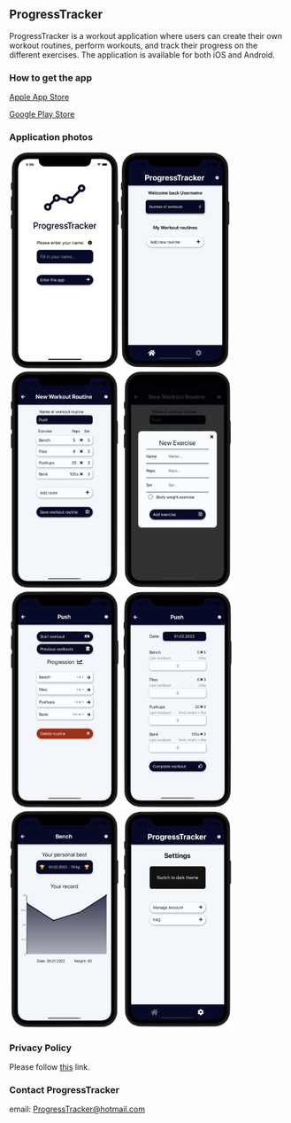 ## ProgressTracker

ProgressTracker is a workout application where users can create their own workout routines, perform workouts, and track their progress on the different exercises. 
The application is available for both iOS and Android. 

### How to get the app

[Apple App Store](https://apps.apple.com/no/app/progresstracker/id1607976952)

[Google Play Store](https://play.google.com/store/apps/details?id=com.progresstracker&gl=GB)

### Application photos

<img src="https://raw.githubusercontent.com/wrt95/ProgressTracker/gh-pages/assets/frontpage.png" width="200"><img src="https://raw.githubusercontent.com/wrt95/ProgressTracker/gh-pages/assets/homepage.png" width="200">
<img src="https://raw.githubusercontent.com/wrt95/ProgressTracker/gh-pages/assets/newroutine.png" width="200">
<img src="https://raw.githubusercontent.com/wrt95/ProgressTracker/gh-pages/assets/addexercise.png" width="200">
<img src="https://raw.githubusercontent.com/wrt95/ProgressTracker/gh-pages/assets/routine.png" width="200">
<img src="https://raw.githubusercontent.com/wrt95/ProgressTracker/gh-pages/assets/workout.png" width="200">
<img src="https://raw.githubusercontent.com/wrt95/ProgressTracker/gh-pages/assets/tracking.png" width="200">
<img src="https://raw.githubusercontent.com/wrt95/ProgressTracker/gh-pages/assets/settings.png" width="200">

### Privacy Policy

Please follow [this](https://wrt95.github.io/ProgressTracker/privacy-policy/) link. 

### Contact ProgressTracker

email: ProgressTracker@hotmail.com
